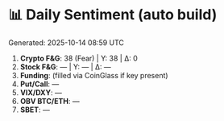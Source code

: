 # 📊 Daily Sentiment (auto build)
Generated: 2025-10-14 08:59 UTC

1) **Crypto F&G**: 38 (Fear) | Y: 38 | Δ: 0
2) **Stock F&G**: — | Y: — | Δ: —
3) **Funding**: (filled via CoinGlass if key present)
4) **Put/Call**: —
5) **VIX/DXY**: —
6) **OBV BTC/ETH**: —
7) **SBET**: —
